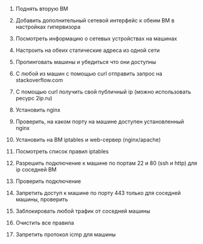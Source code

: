 1) Поднять вторую ВМ
2) Добавить дополнительный сетевой интерфейс к обеим ВМ в настройках гипервизора
3) Посмотреть информацию о сетевых устройствах на машинах
4) Настроить на обеих статические адреса из одной сети
5) Пропинговать машины и убедиться что они доступны
6) С любой из машин с помощью curl отправить запрос на stackoverflow.com
7) С помощью curl получить свой публичный ip (можно использовать ресурс 2ip.ru)
8) Установить nginx
9) Проверить, на каком порту на машине доступен установленный nginx

1) Установить на ВМ iptables и web-сервер (nginx/apache)
2) Посмотреть список правил iptables
3) Разрешить подключение к машине по портам 22 и 80 (ssh и http) для ip соседней ВМ
4) Проверить подключение
5) Запретить доступ к машине по порту 443 только для соседней машины, проверить
6) Заблокировать любой трафик от соседней машины
7) Очистить все правила
8) Запретить протокол icmp для машины

